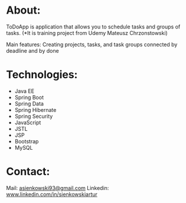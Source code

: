 # About:
ToDoApp is application that allows you to schedule tasks and groups of tasks.
(*It is training project from Udemy Mateusz Chrzonstowski)

Main features:
Creating projects, tasks, and task groups connected by deadline and by done

# Technologies:

- Java EE
- Spring Boot
- Spring Data
- Spring Hibernate
- Spring Security
- JavaScript
- JSTL
- JSP
- Bootstrap
- MySQL

# Contact:

Mail: asienkowski93@gmail.com
Linkedin: www.linkedin.com/in/sienkowskiartur
